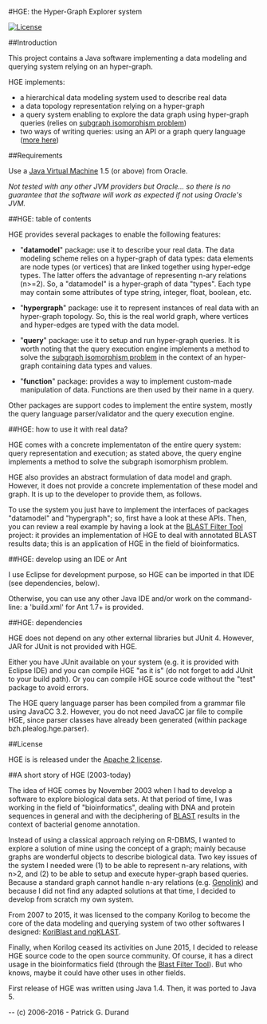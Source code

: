 #HGE: the Hyper-Graph Explorer system

[![License](http://img.shields.io/:license-Apache--2.0-blue.svg)](http://www.apache.org/licenses/LICENSE-2.0.html)

##Introduction

This project contains a Java software implementing a data modeling and querying system relying on an hyper-graph.

HGE implements:

  * a hierarchical data modeling system used to describe real data 
  * a data topology representation relying on a hyper-graph
  * a query system enabling to explore the data graph using hyper-graph queries (relies on [subgraph isomorphism problem](https://en.wikipedia.org/wiki/Subgraph_isomorphism_problem))
  * two ways of writing queries: using an API or a graph query language ([more here](./doc/README.md))

##Requirements

Use a [Java Virtual Machine](http://www.oracle.com/technetwork/java/javase/downloads/index.html) 1.5 (or above) from Oracle. 

*Not tested with any other JVM providers but Oracle... so there is no guarantee that the software will work as expected if not using Oracle's JVM.*

##HGE: table of contents

HGE provides several packages to enable the following features:

* "**datamodel**" package: use it to describe your real data. The data modeling scheme relies on a hyper-graph of data types: 
data elements are node types (or vertices) that are linked together using hyper-edge types. The latter offers the advantage 
of representing n-ary relations (n>=2). So, a "datamodel" is a hyper-graph of data "types". Each type may contain some attributes of type string, integer, float, boolean, etc.

* "**hypergraph**" package: use it to represent instances of real data with an hyper-graph topology. So, this is the real world graph, where
vertices and hyper-edges are typed with the data model.

* "**query**" package: use it to setup and run hyper-graph queries. It is worth noting that the query 
execution engine implements a method to solve the [subgraph isomorphism problem](https://en.wikipedia.org/wiki/Subgraph_isomorphism_problem) in the context of an hyper-graph 
containing data types and values. 

* "**function**" package: provides a way to implement custom-made manipulation of data. Functions are then used 
by their name in a query.

Other packages are support codes to implement the entire system, mostly the query language parser/validator and the query execution engine. 

##HGE: how to use it with real data?

HGE comes with a concrete implementaton of the entire query system: query representation and execution; as stated above, the query engine implements a method to solve the subgraph isomorphism problem.

HGE also provides an abstract formulation of data model and graph. However, it does not provide a concrete implementation of these model and graph. It is up to the developer to provide them, as follows.

To use the system you just have to implement the interfaces of packages "datamodel" and "hypergraph"; so, first have a look at these APIs. Then, you can review a real example by having a look at the [BLAST Filter Tool](https://github.com/pgdurand/BLAST-Filter-Tool) project: it provides an implementation of HGE to deal with annotated BLAST results data; this is an application of HGE in the field of bioinformatics.

##HGE: develop using an IDE or Ant

I use Eclipse for development purpose, so HGE can be imported in that IDE (see dependencies, below).

Otherwise, you can use any other Java IDE and/or work on the command-line: a 'build.xml' for Ant 1.7+ is provided. 

##HGE: dependencies

HGE does not depend on any other external libraries but JUnit 4. However, JAR for JUnit is not provided with HGE. 

Either you have JUnit available on your system (e.g. it is provided with Eclipse IDE) and you can compile HGE "as it is" 
(do not forget to add JUnit to your build path). Or you can compile HGE source code without the "test" package to avoid errors.

The HGE query language parser has been compiled from a grammar file using JavaCC 3.2. However, you do not need JavaCC jar file
to compile HGE, since parser classes have already been generated (within package bzh.plealog.hge.parser).

##License

HGE is is released under the [Apache 2 license](http://www.apache.org/licenses/LICENSE-2.0). 

##A short story of HGE (2003-today)

The idea of HGE comes by November 2003 when I had to develop a software to explore biological data sets. At that period of time, I was working in the field of "bioinformatics", dealing with DNA and protein sequences in general and with the deciphering of [BLAST](http://blast.ncbi.nlm.nih.gov/Blast.cgi) results in the context of bacterial genome annotation. 

Instead of using a classical approach relying on R-DBMS, I wanted to explore a solution of mine using the concept of a graph; mainly because graphs are wonderful objects to describe biological data. Two key issues of the system I needed were (1) to be able to represent n-ary relations, with n>2, and (2) to be able to setup and execute hyper-graph based queries. Because a standard graph cannot handle n-ary relations (e.g. [Genolink](http://bmcbioinformatics.biomedcentral.com/articles/10.1186/1471-2105-7-21)) and because I did not find any adapted solutions at that time, I decided to develop from scratch my own system. 

From 2007 to 2015, it was licensed to the company Korilog to become the core of the data modeling and querying system of two other softwares I designed: [KoriBlast and ngKLAST](http://plealog.com/korilog/product-sheets/ngKLAST.pdf).

Finally, when Korilog ceased its activities on June 2015, I decided to release HGE source code to the open source community. Of course, it has a direct usage in the bioinformatics field (through the [Blast Filter Tool](http://)). But who knows, maybe it could have other uses in other fields. 

First release of HGE was written using Java 1.4. Then, it was ported to Java 5.

--
(c) 2006-2016 - Patrick G. Durand
